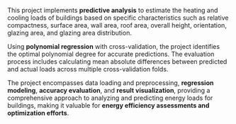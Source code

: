 This project implements **predictive analysis** to estimate the heating and cooling loads of buildings based on specific characteristics such as relative compactness, surface area, wall area, roof area, overall height, orientation, glazing area, and glazing area distribution.

Using **polynomial regression** with cross-validation, the project identifies the optimal polynomial degree for accurate predictions. The evaluation process includes calculating mean absolute differences between predicted and actual loads across multiple cross-validation folds. 

The project encompasses data loading and preprocessing, **regression modeling**, **accuracy evaluation**, and **result visualization**, providing a comprehensive approach to analyzing and predicting energy loads for buildings, making it valuable for **energy efficiency assessments and optimization efforts**.
